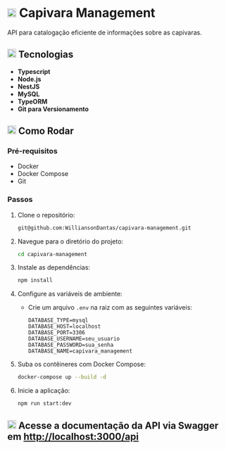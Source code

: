 # <img height="20" src="https://raw.githubusercontent.com/innng/innng/master/assets/soulgem-sayaka.gif"/> Capivara Management

API para catalogação eficiente de informações sobre as capivaras.

## <img height="20" src="https://raw.githubusercontent.com/innng/innng/master/assets/soulgem-sayaka.gif"/> Tecnologias

- **Typescript**
- **Node.js**
- **NestJS**
- **MySQL**
- **TypeORM**
- **Git para Versionamento**

## <img height="20" src="https://raw.githubusercontent.com/innng/innng/master/assets/soulgem-sayaka.gif"/> Como Rodar

### Pré-requisitos

- Docker
- Docker Compose
- Git

### Passos

1. Clone o repositório:
    ```bash
   git@github.com:WilliansonDantas/capivara-management.git
    ```

2. Navegue para o diretório do projeto:
    ```bash
    cd capivara-management
    ```

3. Instale as dependências:
    ```bash
    npm install
    ```

4. Configure as variáveis de ambiente:
    - Crie um arquivo `.env` na raiz com as seguintes variáveis:
        ```
        DATABASE_TYPE=mysql
        DATABASE_HOST=localhost
        DATABASE_PORT=3306
        DATABASE_USERNAME=seu_usuario
        DATABASE_PASSWORD=sua_senha
        DATABASE_NAME=capivara_management
        ```

5. Suba os contêineres com Docker Compose:
    ```bash
    docker-compose up --build -d
    ```

6. Inicie a aplicação:
    ```bash
    npm run start:dev
    ```

## <img height="20" src="https://raw.githubusercontent.com/innng/innng/master/assets/soulgem-sayaka.gif"/> Acesse a documentação da API via Swagger em [http://localhost:3000/api](http://localhost:3000/api)
